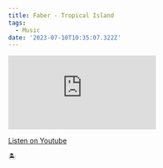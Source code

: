 ```yaml
---
title: Faber - Tropical Island
tags:
  - Music
date: '2023-07-10T10:35:07.322Z'
---
```


<iframe src="https://www.youtube-nocookie.com/embed/0ZRQj4Bat2w?modestbranding=1&showinfo=0&rel=0" title="YouTube video player" frameborder="0" allow="accelerometer; autoplay; encrypted-media; gyroscope; picture-in-picture;" allowfullscreen className="youtube_video"></iframe>

[Listen on Youtube](https://youtu.be/0ZRQj4Bat2w)

🏝
